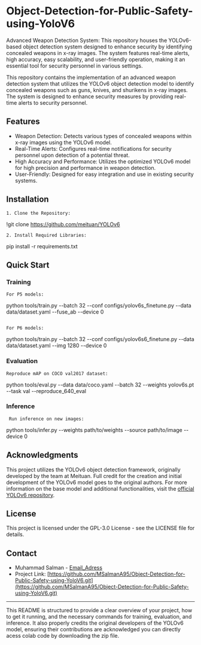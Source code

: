 # Object-Detection-for-Public-Safety-using-YoloV6
Advanced Weapon Detection System: This repository houses the YOLOv6-based object detection system designed to enhance security by identifying concealed weapons in x-ray images. The system features real-time alerts, high accuracy, easy scalability, and user-friendly operation, making it an essential tool for security personnel in various settings.

This repository contains the implementation of an advanced weapon detection system that utilizes the YOLOv6 object detection model to identify concealed weapons such as guns, knives, and shurikens in x-ray images. The system is designed to enhance security measures by providing real-time alerts to security personnel.

## Features

- Weapon Detection: Detects various types of concealed weapons within x-ray images using the YOLOv6 model.
- Real-Time Alerts: Configures real-time notifications for security personnel upon detection of a potential threat.
- High Accuracy and Performance: Utilizes the optimized YOLOv6 model for high precision and performance in weapon detection.
- User-Friendly: Designed for easy integration and use in existing security systems.

## Installation
 ```
1. Clone the Repository:
   ```
!git clone https://github.com/meituan/YOLOv6

 ```
2. Install Required Libraries:
   ```
   pip install -r requirements.txt


## Quick Start

### Training
 ```
For P5 models:
  ```
  python tools/train.py --batch 32 --conf configs/yolov6s_finetune.py --data data/dataset.yaml --fuse_ab --device 0
  ```

For P6 models:
  ```
  python tools/train.py --batch 32 --conf configs/yolov6s6_finetune.py --data data/dataset.yaml --img 1280 --device 0


### Evaluation
   ```
   Reproduce mAP on COCO val2017 dataset:
   ```
  python tools/eval.py --data data/coco.yaml --batch 32 --weights yolov6s.pt --task val --reproduce_640_eval
  

### Inference
 ```
  Run inference on new images:
  ```
  python tools/infer.py --weights path/to/weights --source path/to/image --device 0
  

## Acknowledgments

This project utilizes the YOLOv6 object detection framework, originally developed by the team at Meituan. Full credit for the creation and initial development of the YOLOv6 model goes to the original authors. For more information on the base model and additional functionalities, visit the [official YOLOv6 repository](https://github.com/meituan/YOLOv6).

## License

This project is licensed under the GPL-3.0 License - see the LICENSE file for details.

## Contact

- Muhammad Salman - [Email_Adress](mailto:sm607795@gmail.com)
- Project Link: [https://github.com/MSalmanA95/Object-Detection-for-Public-Safety-using-YoloV6.git](https://github.com/MSalmanA95/Object-Detection-for-Public-Safety-using-YoloV6.git)

---

This README is structured to provide a clear overview of your project, how to get it running, and the necessary commands for training, evaluation, and inference. It also properly credits the original developers of the YOLOv6 model, ensuring their contributions are acknowledged you can directly acess colab code by downloading the zip file.
